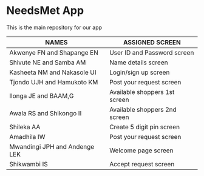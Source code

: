 # NeedsMet App
This is the main repository for our app

| NAMES                          | ASSIGNED SCREEN              |
|-------------------------------|------------------------------|
| Akwenye FN and Shapange EN    | User ID and Password screen  |
| Shivute NE and Samba AM       | Name details screen          |
| Kasheeta NM and Nakasole UI  | Login/sign up screen         |
| Tjondo UJH and Hamukoto KM    | Post your request screen     |
| Ilonga JE and BAAM,G          | Available shoppers 1st screen|
| Awala RS and Shikongo II      | Available shoppers 2nd screen|
| Shileka AA                    | Create 5 digit pin screen    |
| Amadhila IW                   | Post your request screen     |
| Mwandingi JPH and Andenge LEK | Welcome page screen          |
| Shikwambi IS                  | Accept request screen        |

















